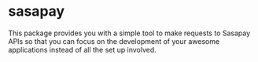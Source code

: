 # sasapay

This package provides you with a simple tool to make requests to Sasapay APIs so that you can focus on the development of your awesome applications instead of all the set up involved.
